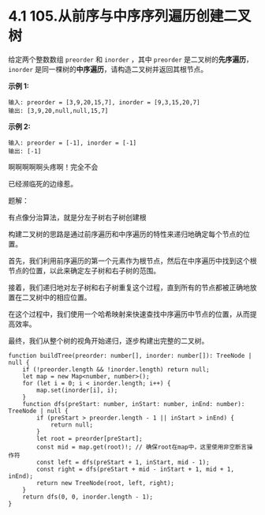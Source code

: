 ﻿

# 4.1 105.从前序与中序序列遍历创建二叉树

给定两个整数数组 `preorder` 和 `inorder` ，其中 `preorder` 是二叉树的**先序遍历**， `inorder` 是同一棵树的**中序遍历**，请构造二叉树并返回其根节点。

 

**示例 1:**

```
输入: preorder = [3,9,20,15,7], inorder = [9,3,15,20,7]
输出: [3,9,20,null,null,15,7]
```

**示例 2:**

```
输入: preorder = [-1], inorder = [-1]
输出: [-1]
```

啊啊啊啊啊头疼啊！完全不会

已经濒临死的边缘惹。

题解：

有点像分治算法，就是分左子树右子树创建根

构建二叉树的思路是通过前序遍历和中序遍历的特性来递归地确定每个节点的位置。

首先，我们利用前序遍历的第一个元素作为根节点，然后在中序遍历中找到这个根节点的位置，以此来确定左子树和右子树的范围。

接着，我们递归地对左子树和右子树重复这个过程，直到所有的节点都被正确地放置在二叉树中的相应位置。

在这个过程中，我们使用一个哈希映射来快速查找中序遍历中节点的位置，从而提高效率。

最终，我们从整个树的视角开始递归，逐步构建出完整的二叉树。

```
function buildTree(preorder: number[], inorder: number[]): TreeNode | null {
    if (!preorder.length && !inorder.length) return null;
    let map = new Map<number, number>();
    for (let i = 0; i < inorder.length; i++) {
        map.set(inorder[i], i);
    }
    function dfs(preStart: number, inStart: number, inEnd: number): TreeNode | null {
        if (preStart > preorder.length - 1 || inStart > inEnd) {
            return null;
        }
        let root = preorder[preStart];
        const mid = map.get(root)!; // 确保root在map中，这里使用非空断言操作符
        const left = dfs(preStart + 1, inStart, mid - 1);
        const right = dfs(preStart + mid - inStart + 1, mid + 1, inEnd);
        return new TreeNode(root, left, right);
    }
    return dfs(0, 0, inorder.length - 1);
}
```

